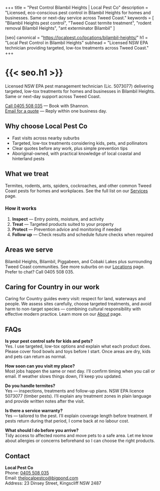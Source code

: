 +++
title = "Pest Control Bilambil Heights | Local Pest Co"
description = "Licensed, eco-conscious pest control in Bilambil Heights for homes and businesses. Same or next-day service across Tweed Coast."
keywords = [
  "Bilambil Heights pest control",
  "Tweed Coast termite treatment",
  "rodent removal Bilambil Heights",
  "ant exterminator Bilambil"
]

[seo]
canonical = "https://localpest.co/locations/bilambil-heights/"
h1 = "Local Pest Control in Bilambil Heights"
subhead = "Licensed NSW EPA technician providing targeted, low-tox treatments across Tweed Coast."
+++

# {{< seo.h1 >}}

Licensed NSW EPA pest management technician (Lic. 5073077) delivering targeted, low-tox treatments for homes and businesses in Bilambil Heights. Same or next-day support across Tweed Coast.

[Call 0405 508 035](tel:0405508035) — Book with Shannon.  
[Email for a quote](mailto:thelocalpestco@bigpond.com) — Reply within one business day.

## Why choose Local Pest Co
- Fast visits across nearby suburbs  
- Targeted, low-tox treatments considering kids, pets, and pollinators  
- Clear quotes before any work, plus simple prevention tips  
- Aboriginal-owned, with practical knowledge of local coastal and hinterland pests

## What we treat
Termites, rodents, ants, spiders, cockroaches, and other common Tweed Coast pests for homes and workplaces. See the full list on our [Services](/services/) page.

### How it works
1. **Inspect** — Entry points, moisture, and activity  
2. **Treat** — Targeted products suited to your property  
3. **Protect** — Prevention advice and monitoring if needed  
4. **Follow up** — Check results and schedule future checks when required

## Areas we serve
Bilambil Heights, Bilambil, Piggabeen, and Cobaki Lakes plus surrounding Tweed Coast communities. See more suburbs on our [Locations](/locations/) page. Prefer to chat? Call 0405 508 035.

## Caring for Country in our work
Caring for Country guides every visit: respect for land, waterways and people. We assess sites carefully, choose targeted treatments, and avoid harm to non-target species — combining cultural responsibility with effective modern practice. Learn more on our [About](/about/) page.

## FAQs
**Is your pest control safe for kids and pets?**  
Yes. I use targeted, low-tox options and explain what each product does. Please cover food bowls and toys before I start. Once areas are dry, kids and pets can return as normal.

**How soon can you visit my place?**  
Most jobs happen the same or next day. I’ll confirm timing when you call or email. If weather slows things down, I’ll keep you updated.

**Do you handle termites?**  
Yes — inspections, treatments and follow-up plans. NSW EPA licence 5073077 (timber pests). I’ll explain any treatment zones in plain language and provide written notes after the visit.

**Is there a service warranty?**  
Yes — tailored to the pest. I’ll explain coverage length before treatment. If pests return during that period, I come back at no labour cost.

**What should I do before you arrive?**  
Tidy access to affected rooms and move pets to a safe area. Let me know about allergies or concerns beforehand so I can choose the right products.

## Contact
**Local Pest Co**  
Phone: [0405 508 035](tel:0405508035)  
Email: [thelocalpestco@bigpond.com](mailto:thelocalpestco@bigpond.com)  
Address: 23 Dinsey Street, Kingscliff NSW 2487

